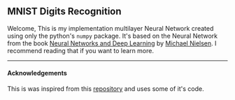 ## MNIST Digits Recognition

Welcome, This is my implementation multilayer Neural Network created using only the python's `numpy` package. It's based on the Neural Network from the book [Neural Networks and Deep Learning](http://neuralnetworksanddeeplearning.com) by [Michael Nielsen](http://michaelnielsen.org/). I recommend reading that if you want to learn more.


---
#### Acknowledgements
This is was inspired from this [repository](https://github.com/karandesai-96/digit-classifier) and uses some of it's code.
